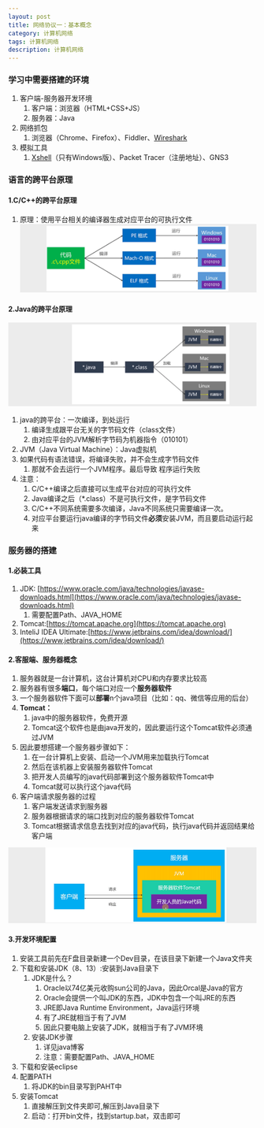 ```yaml
---
layout: post
title: 网络协议一：基本概念
category: 计算机网络
tags: 计算机网络
description: 计算机网络
---
```


### 学习中需要搭建的环境
1. 客户端-服务器开发环境
    1. 客户端：浏览器（HTML+CSS+JS）
    2. 服务器：Java
2. 网络抓包
    1. 浏览器（Chrome、Firefox）、Fiddler、[Wireshark](https://www.wireshark.org/download.html)
3. 模拟工具
    1. [Xshell](https://www.netsarang.com/zh/xshell/)（只有Windows版）、Packet Tracer（注册地址）、GNS3

### 语言的跨平台原理
#### 1.C/C++的跨平台原理
1. 原理：使用平台相关的编译器生成对应平台的可执行文件
    ![图1](https://raw.githubusercontent.com/zhoghua123/imgsBed/master/wlxy-01.png)

#### 2.Java的跨平台原理
![图1](https://raw.githubusercontent.com/zhoghua123/imgsBed/master/wlxy-02.png)

1. java的跨平台：一次编译，到处运行
    1. 编译生成跟平台无关的字节码文件（class文件）
    2. 由对应平台的JVM解析字节码为机器指令（010101）
2. JVM（Java Virtual Machine）：Java虚拟机
3. 如果代码有语法错误，将编译失败，并不会生成字节码文件
    1. 那就不会去运行一个JVM程序。最后导致 程序运行失败
4. 注意：
    1. C/C++编译之后直接可以生成平台对应的可执行文件
    2. Java编译之后（*.class）不是可执行文件，是字节码文件
    3. C/C++不同系统需要多次编译，Java不同系统只需要编译一次。
    4. 对应平台要运行java编译的字节码文件**必须**安装JVM，而且要启动运行起来
  
### 服务器的搭建      
#### 1.必装工具
1. JDK: [https://www.oracle.com/java/technologies/javase-downloads.html](https://www.oracle.com/java/technologies/javase-downloads.html)
    1. 需要配置Path、JAVA_HOME
2. Tomcat:[https://tomcat.apache.org](https://tomcat.apache.org)
3. InteliJ IDEA Ultimate:[https://www.jetbrains.com/idea/download/](https://www.jetbrains.com/idea/download/)

#### 2.客服端、服务器概念
1. 服务器就是一台计算机，这台计算机对CPU和内存要求比较高
2. 服务器有很多**端口**，每个端口对应一个**服务器软件**
3. 一个服务器软件下面可以**部署**n个java项目（比如：qq、微信等应用的后台）
4. **Tomcat：**
    1. java中的服务器软件，免费开源
    2. Tomcat这个软件也是由java开发的，因此要运行这个Tomcat软件必须通过JVM
5. 因此要想搭建一个服务器步骤如下：
    1. 在一台计算机上安装、启动一个JVM用来加载执行Tomcat
    2. 然后在该机器上安装服务器软件Tomcat
    3. 把开发人员编写的java代码部署到这个服务器软件Tomcat中
    4. Tomcat就可以执行这个java代码
6. 客户端请求服务器的过程
    1. 客户端发送请求到服务器
    2. 服务器根据请求的端口找到对应的服务器软件Tomcat
    3. Tomcat根据请求信息去找到对应的java代码，执行java代码并返回结果给客户端

![图1](https://raw.githubusercontent.com/zhoghua123/imgsBed/master/wlxy-03.png)

#### 3.开发环境配置
1. 安装工具前先在F盘目录新建一个Dev目录，在该目录下新建一个Java文件夹
2. 下载和安装JDK（8、13）:安装到Java目录下
    1. JDK是什么？
        1. Oracle以74亿美元收购sun公司的Java，因此Orcal是Java的官方
        2. Oracle会提供一个叫JDK的东西，JDK中包含一个叫JRE的东西
        3. JRE即Java Runtime Environment，Java运行环境
        4. 有了JRE就相当于有了JVM
        5. 因此只要电脑上安装了JDK，就相当于有了JVM环境
    2. 安装JDK步骤
        1. 详见java博客
        2. 注意：需要配置Path、JAVA_HOME
2. 下载和安装eclipse
3. 配置PATH
    1. 将JDK的bin目录写到PAHT中
4. 安装Tomcat
    1. 直接解压到文件夹即可,解压到Java目录下
    2. 启动：打开bin文件，找到startup.bat，双击即可

